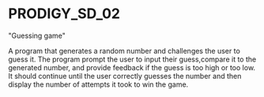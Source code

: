 # PRODIGY_SD_02
"Guessing game"

A program that generates a random number and challenges the user to guess it. The program prompt the user to input their guess,compare it to the generated number, and provide feedback if the guess is too high or too low. It should continue until the user correctly guesses the number and then display the number of attempts it took to win the game.
